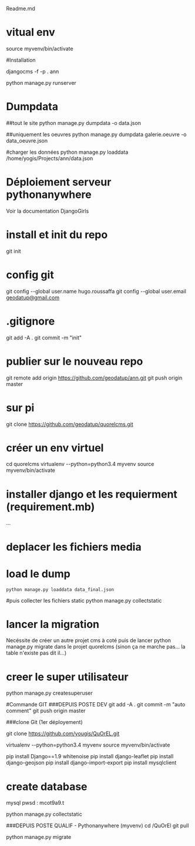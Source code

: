 Readme.md


# vitual env
source myvenv/bin/activate

#Installation 

djangocms -f -p . ann

python manage.py runserver



# Dumpdata

##tout le site
python manage.py dumpdata -o data.json


##uniquement les oeuvres
python manage.py dumpdata galerie.oeuvre -o data_oeuvre.json



#charger les données
python manage.py loaddata /home/yogis/Projects/ann/data.json




# Déploiement serveur pythonanywhere
Voir la documentation DjangoGirls

# install et init du repo
git init
# config git
 git config --global user.name hugo.roussaffa
 git config --global user.email geodatup@gmail.com

# .gitignore



git add -A .
git commit -m "init"

# publier sur le nouveau repo

git remote add origin https://github.com/geodatup/ann.git
git push origin master


# sur pi
git clone https://github.com/geodatup/quorelcms.git

# créer un env virtuel
cd quorelcms
virtualenv --python=python3.4 myvenv
source myvenv/bin/activate

# installer django et les requierment (requirement.mb)
...

# deplacer les fichiers media
# load le dump
```
python manage.py loaddata data_final.json
```

#puis collecter les fichiers static
python manage.py collectstatic


# lancer la migration
Necéssite de créer un autre projet cms à coté puis de lancer 
python manage.py migrate 
dans le projet quorelcms
(sinon ça ne marche pas... la table n'existe pas dit il...)


# creer le super utilisateur
python manage.py createsuperuser



#Commande GIT 
###DEPUIS POSTE DEV
git add -A .
git commit -m "auto comment"
git push origin master



###clone Git (1er déployement)

git clone https://github.com/yougis/QuOrEL.git


virtualenv --python=python3.4 myvenv
source myvenv/bin/activate


pip install Django==1.9 whitenoise
pip install django-leaflet
pip install django-geojson
pip install django-import-export
pip install mysqlclient


# create database
mysql 
pwsd : mcot9a9.t

python manage.py collectstatic







###DEPUIS POSTE QUALIF - Pythonanywhere (myvenv)
cd /QuOrEl
git pull

python manage.py migrate

